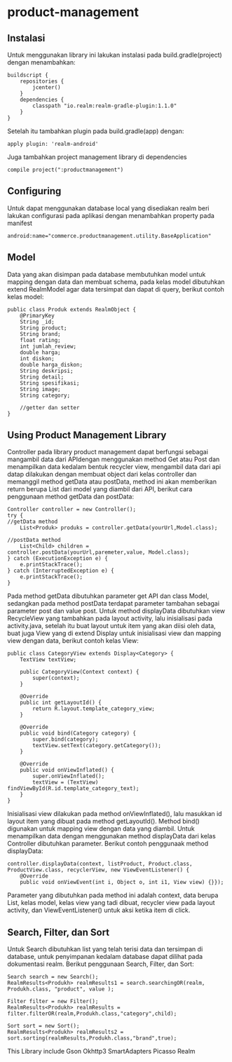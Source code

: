 # product-management

Instalasi
---------
Untuk menggunakan library ini lakukan instalasi pada build.gradle(project) dengan menambahkan:
```
buildscript {
    repositories {
        jcenter()
    }
    dependencies {
        classpath "io.realm:realm-gradle-plugin:1.1.0"
    }
}
```
Setelah itu tambahkan plugin pada build.gradle(app) dengan:
```
apply plugin: 'realm-android'
```
Juga tambahkan project management library di dependencies
```
compile project(":productmanagement")
```

Configuring
-----------
Untuk dapat menggunakan database local yang disediakan realm beri lakukan configurasi pada aplikasi dengan menambahkan property pada manifest
```
android:name="commerce.productmanagement.utility.BaseApplication"
```

Model
-----
Data yang akan disimpan pada database membutuhkan model untuk mapping dengan data dan membuat schema, pada kelas model dibutuhkan extend RealmModel agar data tersimpat dan dapat di query, berikut contoh kelas model:
```
public class Produk extends RealmObject {
    @PrimaryKey
    String _id;
    String product;
    String brand;
    float rating;
    int jumlah_review;
    double harga;
    int diskon;
    double harga_diskon;
    String deskripsi;
    String detail;
    String spesifikasi;
    String image;
    String category;
    
    //getter dan setter
}
```

Using Product Management Library
--------------------------------
Controller pada library product management dapat berfungsi sebagai mangambil data dari APIdengan menggunakan method Get atau Post dan menampilkan data kedalam bentuk recycler view, mengambil data dari api datap dilakukan dengan membuat object dari kelas controller dan memanggil method getData atau postData, method ini akan memberikan return berupa List dari model yang diambil dari API, berikut cara penggunaan method getData dan postData:
```
Controller controller = new Controller();
try {
//getData method
    List<Produk> produks = controller.getData(yourUrl,Model.class);
            
//postData method
    List<Child> children = controller.postData(yourUrl,paremeter,value, Model.class);
} catch (ExecutionException e) {
    e.printStackTrace();
} catch (InterruptedException e) {
    e.printStackTrace();
}
```
Pada method getData dibutuhkan parameter get API dan class Model, sedangkan pada method postData terdapat parameter tambahan sebagai parameter post dan value post.
Untuk method displayData dibutuhkan view RecycleView yang tambahkan pada layout activity, lalu inisialisasi pada activity.java, setelah itu buat layout untuk item yang akan diisi oleh data, buat juga View yang di extend Display<E> untuk inisialisasi view dan mapping view dengan data, berikut contoh kelas View:
```
public class CategoryView extends Display<Category> {
    TextView textView;

    public CategoryView(Context context) {
        super(context);
    }

    @Override
    public int getLayoutId() {
        return R.layout.template_category_view;
    }

    @Override
    public void bind(Category category) {
        super.bind(category);
        textView.setText(category.getCategory());
    }

    @Override
    public void onViewInflated() {
        super.onViewInflated();
        textView = (TextView) findViewById(R.id.template_category_text);
    }
}
```
Inisialisasi view dilakukan pada method onViewInflated(), lalu masukkan id layout item yang dibuat pada method getLayoutId(). Method bind() digunakan untuk mapping view dengan data yang diambil.
Untuk menampilkan data dengan menggunakan method displayData dari kelas Controller dibutuhkan parameter. Berikut contoh penggunaak method displayData:
```
controller.displayData(context, listProduct, Product.class, ProductView.class, recyclerView, new ViewEventListener() {
    @Override
    public void onViewEvent(int i, Object o, int i1, View view) {}});
```
Parameter yang dibutuhkan pada method ini adalah context, data berupa List, kelas model, kelas view yang tadi dibuat, recycler view pada layout activity, dan ViewEventListener() untuk aksi ketika item di click.

Search, Filter, dan Sort
------------------------
Untuk Search dibutuhkan list yang telah terisi data dan tersimpan di database, untuk penyimpanan kedalam database dapat dilihat pada dokumentasi realm. Berikut penggunaan Search, Filter, dan Sort:
```
Search search = new Search();
RealmResults<Produkh> realmResults1 = search.searchingOR(realm, Produkh.class, "product", value );
```
```
Filter filter = new Filter();
RealmResults<Produkh> realmResults = filter.filterOR(realm,Produkh.class,"category",child);
```
```
Sort sort = new Sort();
RealmResults<Produkh> realmResults2 = sort.sorting(realmResults,Produkh.class,"brand",true);
```

This Library include
Gson
Okhttp3
SmartAdapters
Picasso
Realm
